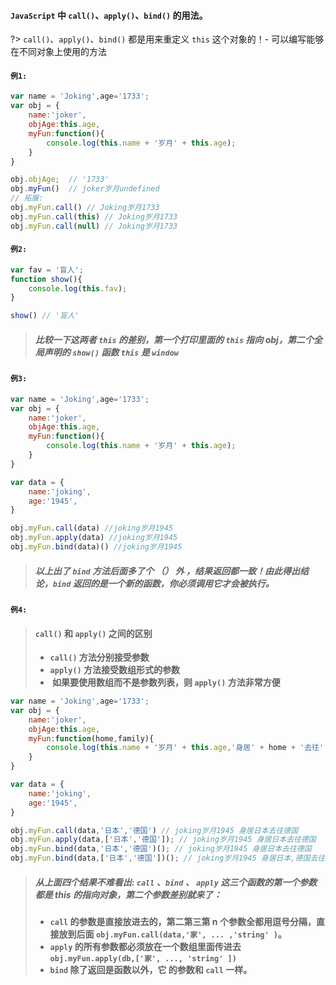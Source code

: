 #### `JavaScript` 中 `call()`、`apply()`、`bind()` 的用法。

?> `call()`、`apply()`、`bind()` 都是用来重定义 `this` 这个对象的！- 可以编写能够在不同对象上使用的方法

#### `例1:`

```javascript
var name = 'Joking',age='1733';
var obj = {
    name:'joker',
    objAge:this.age,
    myFun:function(){
        console.log(this.name + '岁月' + this.age);
    }
}

obj.objAge;  // '1733'
obj.myFun()  // joker岁月undefined
// 拓展:
obj.myFun.call() // Joking岁月1733
obj.myFun.call(this) // Joking岁月1733
obj.myFun.call(null) // Joking岁月1733
```


#### `例2:`

```javascript
var fav = '盲人';
function show(){
    console.log(this.fav);
}

show() // '盲人'
```

> ##### 比较一下这两者 `this` 的差别，第一个打印里面的 `this` 指向 obj，第二个全局声明的 `show()` 函数 `this` 是 `window`

#### `例3:`

```javascript
var name = 'Joking',age='1733';
var obj = {
    name:'joker',
    objAge:this.age,
    myFun:function(){
        console.log(this.name + '岁月' + this.age);
    }
}

var data = {
    name:'joking',
    age:'1945',
}

obj.myFun.call(data) //joking岁月1945
obj.myFun.apply(data) //joking岁月1945
obj.myFun.bind(data)() //joking岁月1945
```

> ##### 以上出了 `bind` 方法后面多了个 （） 外 ，结果返回都一致！由此得出结论，`bind` 返回的是一个新的函数，你必须调用它才会被执行。

#### `例4:`

> #### `call()` 和 `apply()` 之间的区别
>  
> - **`call()` 方法分别接受参数**
> - **`apply()` 方法接受数组形式的参数**
> - **&nbsp;如果要使用数组而不是参数列表，则 `apply()` 方法非常方便**
> 
```javascript
var name = 'Joking',age='1733';
var obj = {
    name:'joker',
    objAge:this.age,
    myFun:function(home,family){
        console.log(this.name + '岁月' + this.age,'身居' + home + '去往' + family);
    }
}

var data = {
    name:'joking',
    age:'1945',
}

obj.myFun.call(data,'日本','德国') // joking岁月1945 身居日本去往德国
obj.myFun.apply(data,['日本','德国']); // joking岁月1945 身居日本去往德国
obj.myFun.bind(data,'日本','德国')(); // joking岁月1945 身居日本去往德国
obj.myFun.bind(data,['日本','德国'])(); // joking岁月1945 身居日本,德国去往undefined
```

> ##### 从上面四个结果不难看出: `call` 、`bind` 、 `apply` 这三个函数的第一个参数都是 this 的指向对象，第二个参数差别就来了：
> 
> - **`call` 的参数是直接放进去的，第二第三第 n 个参数全都用逗号分隔，直接放到后面 `obj.myFun.call(data,'家', ... ,'string' )`。**
> - **`apply` 的所有参数都必须放在一个数组里面传进去 `obj.myFun.apply(db,['家', ..., 'string' ])`**
> - **`bind` 除了返回是函数以外，它 的参数和 `call` 一样。**






<!-- <style>
@import url('static/css/vueCode.css');
</style> -->